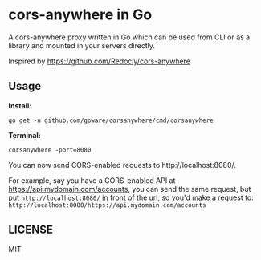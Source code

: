 cors-anywhere in Go
===================

A cors-anywhere proxy written in Go which can be used from CLI or as a
library and mounted in your servers directly.

Inspired by https://github.com/Redocly/cors-anywhere

## Usage

**Install:**

```shell
go get -u github.com/goware/corsanywhere/cmd/corsanywhere
```

**Terminal:**

```shell
corsanywhere -port=8080
```

You can now send CORS-enabled requests to http://localhost:8080/<URL>.

For example, say you have a CORS-enabled API at https://api.mydomain.com/accounts,
you can send the same request, but put `http://localhost:8080/` in front of the url,
so you'd make a request to: `http://localhost:8080/https://api.mydomain.com/accounts`

## LICENSE

MIT
